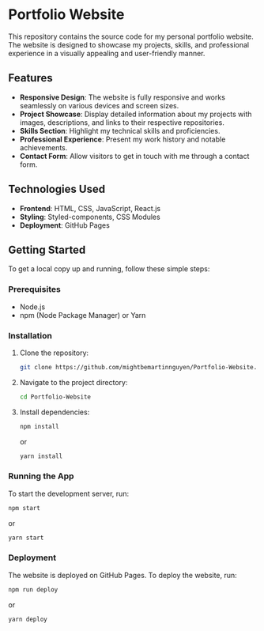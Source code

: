 # Portfolio Website

This repository contains the source code for my personal portfolio website. The website is designed to showcase my projects, skills, and professional experience in a visually appealing and user-friendly manner.

## Features

- **Responsive Design**: The website is fully responsive and works seamlessly on various devices and screen sizes.
- **Project Showcase**: Display detailed information about my projects with images, descriptions, and links to their respective repositories.
- **Skills Section**: Highlight my technical skills and proficiencies.
- **Professional Experience**: Present my work history and notable achievements.
- **Contact Form**: Allow visitors to get in touch with me through a contact form.

## Technologies Used

- **Frontend**: HTML, CSS, JavaScript, React.js
- **Styling**: Styled-components, CSS Modules
- **Deployment**: GitHub Pages

## Getting Started

To get a local copy up and running, follow these simple steps:

### Prerequisites

- Node.js
- npm (Node Package Manager) or Yarn

### Installation

1. Clone the repository:
    ```bash
    git clone https://github.com/mightbemartinnguyen/Portfolio-Website.git
    ```
2. Navigate to the project directory:
    ```bash
    cd Portfolio-Website
    ```
3. Install dependencies:
    ```bash
    npm install
    ```
    or
    ```bash
    yarn install
    ```

### Running the App

To start the development server, run:
```bash
npm start
```
or
```bash
yarn start
```

### Deployment
The website is deployed on GitHub Pages. To deploy the website, run:
```bash
npm run deploy
```
or
```bash
yarn deploy
```
